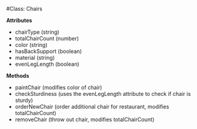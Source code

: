 #Class: Chairs

**Attributes**
* chairType (string)
* totalChairCount (number)
* color (string)
* hasBackSupport (boolean)
* material (string)
* evenLegLength (boolean)

**Methods**
* paintChair (modifies color of chair)
* checkSturdiness (uses the evenLegLength attribute to check if chair is sturdy)
* orderNewChair (order additional chair for restaurant, modifies totalChairCount)
* removeChair (throw out chair, modifies totalChairCount)
